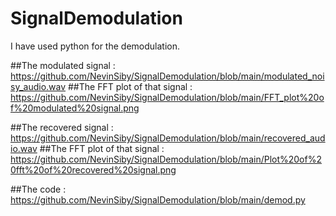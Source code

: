 # SignalDemodulation


I have used python for the demodulation.


##The modulated signal : https://github.com/NevinSiby/SignalDemodulation/blob/main/modulated_noisy_audio.wav
##The FFT plot of that signal : https://github.com/NevinSiby/SignalDemodulation/blob/main/FFT_plot%20of%20modulated%20signal.png


##The recovered signal : https://github.com/NevinSiby/SignalDemodulation/blob/main/recovered_audio.wav
##The FFT plot of that signal : https://github.com/NevinSiby/SignalDemodulation/blob/main/Plot%20of%20fft%20of%20recovered%20signal.png

##The code : https://github.com/NevinSiby/SignalDemodulation/blob/main/demod.py
